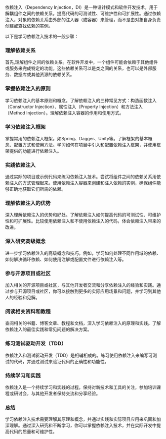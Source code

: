 依赖注入（Dependency Injection，DI）是一种设计模式和软件开发技术，用于解耦组件之间的依赖关系，提高代码的可测试性、可维护性和可扩展性。通过依赖注入，对象的依赖关系由外部的注入器（或容器）来管理，而不是由对象自身负责创建或查找依赖的实例。

以下是学习依赖注入技术的一般步骤：

### 理解依赖关系
首先,理解组件之间的依赖关系。在软件开发中，一个组件可能会依赖于其他组件或服务来完成特定的功能。这些依赖关系可以是类之间的关系，也可以是外部服务、数据库或其他资源的依赖关系。

### 掌握依赖注入的原则
学习依赖注入的基本原则和概念。了解依赖注入的三种常见方式：构造函数注入（Constructor Injection）、属性注入（Property Injection）和方法注入（Method Injection）。理解依赖注入容器的作用和使用方式。

### 学习依赖注入框架
掌握常用的依赖注入框架，如Spring、Dagger、Unity等。了解框架的基本概念、配置方式和使用方法。学习如何在项目中引入和配置依赖注入框架，并使用框架提供的功能进行依赖注入。

### 实践依赖注入
通过实际的项目或示例代码来练习依赖注入技术。尝试将组件之间的依赖关系用依赖注入的方式管理起来。使用依赖注入容器来创建和注入依赖的实例，确保组件能够正确地获取它们所需的依赖。

### 理解依赖注入的优势
深入理解依赖注入的优势和好处。了解依赖注入如何提高代码的可测试性、可维护性和可扩展性。比较使用依赖注入和不使用依赖注入的代码，体会依赖注入带来的改进。

### 深入研究高级概念
进一步学习依赖注入的高级概念和技巧。例如，学习如何处理不同作用域的依赖、如何解决循环依赖、如何使用注解或配置文件进行依赖注入等。

### 参与开源项目或社区
加入相关的开源项目或社区，与其他开发者交流和分享依赖注入的经验和实践。通过参与开源项目或社区，你可以接触到更多的实际应用场景和问题，并学习到其他人的经验和见解。

### 阅读相关资料和教程
查阅相关的书籍、博客文章、教程和文档，深入学习依赖注入的原理和实践。了解依赖注入的最佳实践和常见问题的解决方案。

### 练习测试驱动开发（TDD）
依赖注入和测试驱动开发（TDD）是相辅相成的。练习使用依赖注入来编写可测试的代码，并通过测试来验证代码的正确性和功能性。

### 持续学习和实践
依赖注入是一个持续学习和实践的过程。保持对新技术和工具的关注，参加培训课程或研讨会，与其他开发者保持交流和分享经验。

### 总结
学习依赖注入技术需要理解其原理和概念，并通过实践和实际项目应用来巩固和加深理解。通过深入研究和不断学习，你可以掌握依赖注入技术，并在实际开发中提高代码的质量和可维护性。
